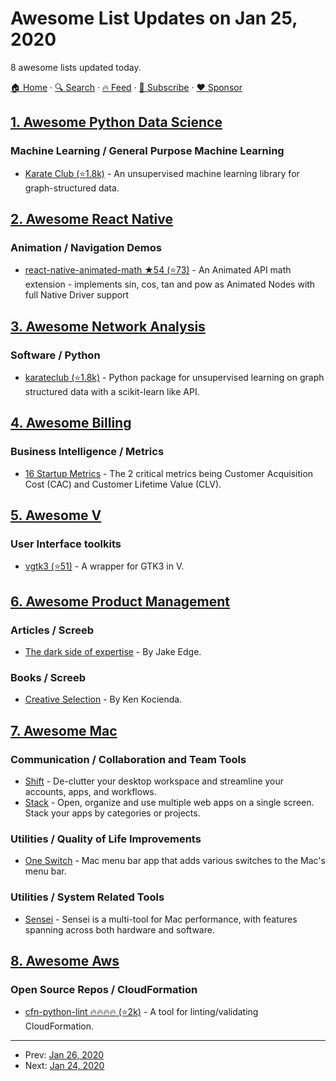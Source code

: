# Awesome List Updates on Jan 25, 2020

8 awesome lists updated today.

[🏠 Home](/README.md) · [🔍 Search](https://www.trackawesomelist.com/search/) · [🔥 Feed](https://www.trackawesomelist.com/rss.xml) · [📮 Subscribe](https://trackawesomelist.us17.list-manage.com/subscribe?u=d2f0117aa829c83a63ec63c2f&id=36a103854c) · [❤️  Sponsor](https://github.com/sponsors/theowenyoung)



## [1. Awesome Python Data Science](/content/krzjoa/awesome-python-data-science/README.md)

### Machine Learning / General Purpose Machine Learning

*   [Karate Club (⭐1.8k)](https://github.com/benedekrozemberczki/karateclub) - An unsupervised machine learning library for graph-structured data.

## [2. Awesome React Native](/content/jondot/awesome-react-native/README.md)

### Animation / Navigation Demos

*   [react-native-animated-math ★54 (⭐73)](https://github.com/rastapasta/react-native-animated-math) - An Animated API math extension - implements sin, cos, tan and pow as Animated Nodes with full Native Driver support

## [3. Awesome Network Analysis](/content/briatte/awesome-network-analysis/README.md)

### Software / Python

*   [karateclub (⭐1.8k)](https://github.com/benedekrozemberczki/karateclub) - Python package for unsupervised learning on graph structured data with a scikit-learn like API.

## [4. Awesome Billing](/content/kdeldycke/awesome-billing/README.md)

### Business Intelligence / Metrics

*   [16 Startup Metrics](https://a16z.com/2015/08/21/16-metrics/) - The 2 critical metrics being Customer Acquisition Cost (CAC) and Customer Lifetime Value (CLV).

## [5. Awesome V](/content/vlang/awesome-v/README.md)

### User Interface toolkits

*   [vgtk3 (⭐51)](https://github.com/vgtk/vgtk3) - A wrapper for GTK3 in V.

## [6. Awesome Product Management](/content/dend/awesome-product-management/README.md)

### Articles / Screeb

*   [The dark side of expertise](https://lwn.net/Articles/809556/) - By Jake Edge.

### Books / Screeb

*   [Creative Selection](http://creativeselection.io/) - By Ken Kocienda.

## [7. Awesome Mac](/content/jaywcjlove/awesome-mac/README.md)

### Communication / Collaboration and Team Tools

*   [Shift](https://tryshift.com/) - De-clutter your desktop workspace and streamline your accounts, apps, and workflows.
*   [Stack](https://getstack.app/) - Open, organize and use multiple web apps on a single screen. Stack your apps by categories or projects.

### Utilities / Quality of Life Improvements

*   [One Switch](https://fireball.studio/oneswitch) - Mac menu bar app that adds various switches to the Mac's menu bar.

### Utilities / System Related Tools

*   [Sensei](https://sensei.app/) - Sensei is a multi-tool for Mac performance, with features spanning across both hardware and software.

## [8. Awesome Aws](/content/donnemartin/awesome-aws/README.md)

### Open Source Repos / CloudFormation

*   [cfn-python-lint :fire::fire::fire::fire: (⭐2k)](https://github.com/awslabs/cfn-python-lint) - A tool for linting/validating CloudFormation.

---

- Prev: [Jan 26, 2020](/content/2020/01/26/README.md)
- Next: [Jan 24, 2020](/content/2020/01/24/README.md)